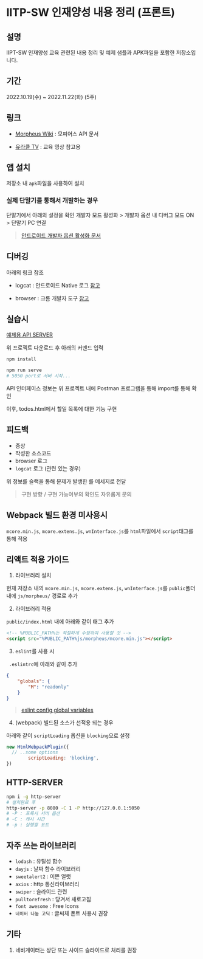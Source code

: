 # IITP-SW 인재양성 내용 정리 (프론트)

## 설명

IIPT-SW 인재양성 교육 관련된 내용 정리 및 예제 샘플과 APK파일을 포함한 저장소입니다.

## 기간

2022.10.19(수) ~ 2022.11.22(화) (5주)


## 링크

- [Morpheus Wiki](https://wiki.uracle.co.kr/ko/madp/client/api) : 모피어스 API 문서

- [유라클 TV](https://www.youtube.com/channel/UCo7BjcmjaBZiz8zgWpnFMzw) : 교육 영상 참고용


## 앱 설치

저장소 내 `apk`파일을 사용하여 설치

### 실제 단말기를 통해서 개발하는 경우
 단말기에서 아래의 설정을 확인
 개발자 모드 활성화 > 개발자 옵션 내 디버그 모드 ON > 단말기 PC 연결

> [안드로이드 개발자 옵션 활성화 문서](https://developer.android.com/studio/debug/dev-options)



## 디버깅
아래의 링크 참조

- logcat : 안드로이드 Native 로그 [참고](https://developer.android.com/studio/debug/am-logcat?hl=ko)

- browser : 크롬 개발자 도구 [참고](https://developer.chrome.com/docs/devtools/remote-debugging/webviews/)

## 실습시

[예제용 API SERVER](https://github.com/yb-k/mp-jsonserver)

위 프로젝트 다운로드 후 아래의 커맨드 입력

```bash
npm install

npm run serve
# 5050 port로 서버 시작...
```

API 인터페이스 정보는 위 프로젝트 내에 Postman 프로그램을 통해 import를 통해 확인

이후,
todos.html에서 할일 목록에 대한 기능 구현


## 피드백

- 증상
- 작성한 소스코드
- browser 로그 
- `logcat` 로그 (관련 있는 경우)

위 정보를 슬랙을 통해 문제가 발생한 를 메세지로 전달

> 구현 방향 / 구현 가능여부의 확인도 자유롭게 문의


## Webpack 빌드 환경 미사용시

`mcore.min.js`, `mcore.extens.js`, `wnInterface.js`를 `html`파일에서 `script`태그를 통해 적용

## 리액트 적용 가이드

1. 라이브러리 설치

 현재 저장소 내의 `mcore.min.js`, `mcore.extens.js`, `wnInterface.js`를 `public`폴더 내에
`js/morpheus/` 경로로 추가

2. 라이브러리 적용

 `public/index.html` 내에 아래와 같이 태그 추가
```html
<!-- %PUBLIC_PATH%는 적절하게 수정하여 사용할 것 -->
<script src="%PUBLIC_PATH%js/morpheus/mcore.min.js"></script>
```

3. `eslint`를 사용 시

 ` .eslintrc`에 아래와 같이 추가
```json
{
    "globals": {
        "M": "readonly"
    }
}

```

> [eslint config global variables](https://eslint.org/docs/latest/user-guide/configuring/language-options#using-configuration-files-1)

4. (webpack) 빌드된 소스가 선적용 되는 경우

아래와 같이 `scriptLoading` 옵션을 `blocking`으로 설정

```js
new HtmlWebpackPlugin({
  // ..some options
		scriptLoading: 'blocking',
})
```

## HTTP-SERVER

```bash
npm i -g http-server
# 설치완료 후
http-server -p 8080 -C 1 -P http://127.0.0.1:5050
# -P : 프록시 서버 옵션
# -C : 캐시 시간
# -p : 실행할 포트
```


## 자주 쓰는 라이브러리

- `lodash` : 유틸성 함수
- `dayjs` : 날짜 함수 라이브러리
- `sweetalert2` : 이쁜 얼럿
- `axios` : http 통신라이브러리
- `swiper` : 슬라이드 관련
- `pulltorefresh` : 당겨서 새로고침
- `font awesome` : Free Icons
- `네이버 나눔 고딕` : 글씨체 폰트 사용시 권장

## 기타

1. 네비게이터는 상단 또는 사이드 슬라이드로 처리를 권장